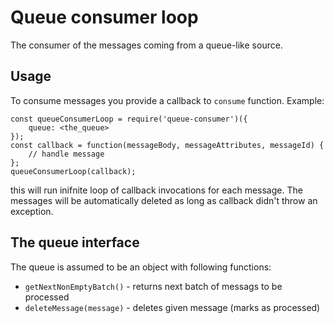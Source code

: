 # Queue consumer loop

The consumer of the messages coming from a queue-like source. 

## Usage

To consume messages you provide a callback to `consume` function. Example:

```
const queueConsumerLoop = require('queue-consumer')({
    queue: <the_queue>
});
const callback = function(messageBody, messageAttributes, messageId) {
    // handle message
};
queueConsumerLoop(callback);
```

this will run inifnite loop of callback invocations for each message. The messages will be automatically deleted as long as callback didn't throw an exception.

## The queue interface
The queue is assumed to be an object with following functions:
  * `getNextNonEmptyBatch()` - returns next batch of messags to be processed
  * `deleteMessage(message)` - deletes given message (marks as processed)

